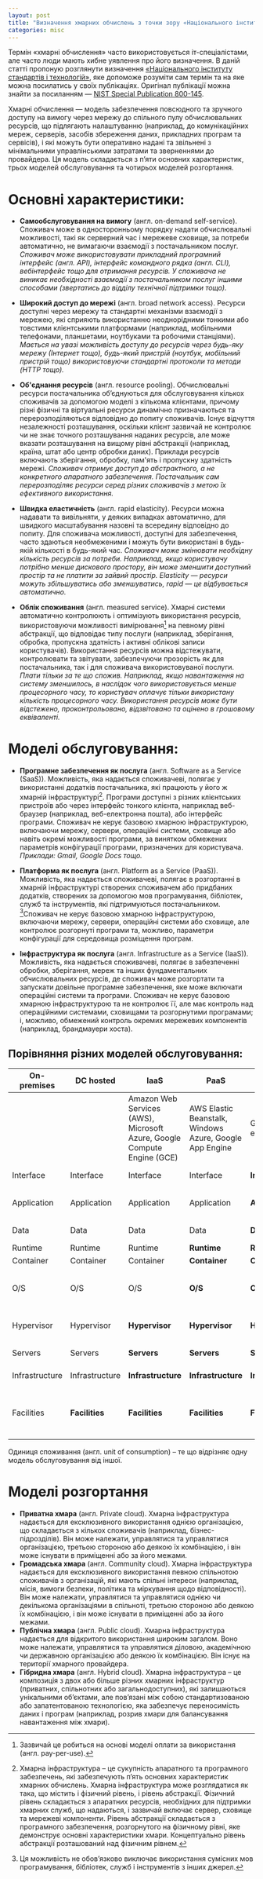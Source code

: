 ```yaml
---
layout: post
title: "Визначення хмарних обчислень з точки зору «Національного інституту стандартів і технологій» США"
categories: misc
---
```


Термін «хмарні обчислення» часто використовується іт-спеціалістами, але часто люди мають хибне уявлення про його визначення. В даній статті пропоную розглянути визначення [«Національного інституту стандартів і технологій»](https://uk.wikipedia.org/wiki/%D0%9D%D0%B0%D1%86%D1%96%D0%BE%D0%BD%D0%B0%D0%BB%D1%8C%D0%BD%D0%B8%D0%B9_%D1%96%D0%BD%D1%81%D1%82%D0%B8%D1%82%D1%83%D1%82_%D1%81%D1%82%D0%B0%D0%BD%D0%B4%D0%B0%D1%80%D1%82%D1%96%D0%B2_%D1%96_%D1%82%D0%B5%D1%85%D0%BD%D0%BE%D0%BB%D0%BE%D0%B3%D1%96%D1%97), яке допоможе розуміти сам термін та на яке можна посилатись у своїх публікаціях. Оригінал публікації можна знайти за посиланням — [NIST Special Publication 800-145](https://nvlpubs.nist.gov/nistpubs/Legacy/SP/nistspecialpublication800-145.pdf).

Хмарні обчислення — модель забезпечення повсюдного та зручного доступу на вимогу через мережу до спільного пулу обчислювальних ресурсів, що підлягають налаштуванню (наприклад, до комунікаційних мереж, серверів, засобів збереження даних, прикладних програм та сервісів), і які можуть бути оперативно надані та звільнені з мінімальними управлінськими затратами та зверненнями до провайдера. Ця модель складається з п’яти основних характеристик, трьох моделей обслуговування та чотирьох моделей розгортання.

# Основні характеристики:

- **Самообслуговування на вимогу** (англ. on-demand self-service). Споживач може в односторонньому порядку надати обчислювальні можливості, такі як серверний час і мережеве сховище, за потреби автоматично, не вимагаючи взаємодії з постачальником послуг. *Споживач може використовувати прикладний програмний інтерфейс (англ. API), інтерфейс командного рядка (англ. CLI), вебінтерфейс тощо для отримання ресурсів. У споживача не виникає необхідності взаємодії з постачальником послуг іншими способами (звертатись до відділу технічної підтримки тощо).*

- **Широкий доступ до мережі** (англ. broad network access). Ресурси доступні через мережу та стандартні механізми взаємодії з мережею, які сприяють використанню неоднорідними тонкими або товстими клієнтськими платформами (наприклад, мобільними телефонами, планшетами, ноутбуками та робочими станціями). *Мається на увазі можливість доступу до ресурсів через будь-яку мережу (Інтернет тощо), будь-який пристрій (ноутбук, мобільний пристрій тощо) використовуючи стандартні протоколи та методи (HTTP тощо).*

- **Об'єднання ресурсів** (англ. resource pooling). Обчислювальні ресурси постачальника об’єднуються для обслуговування кількох споживачів за допомогою моделі з кількома клієнтами, причому різні фізичні та віртуальні ресурси динамічно призначаються та перерозподіляються відповідно до попиту споживачів. Існує відчуття незалежності розташування, оскільки клієнт зазвичай не контролює чи не знає точного розташування наданих ресурсів, але може вказати розташування на вищому рівні абстракції (наприклад, країна, штат або центр обробки даних). Приклади ресурсів включають зберігання, обробку, пам'ять і пропускну здатність мережі. *Споживач отримує доступ до абстрактного, а не конкретного апаратного забезпечення. Постачальник сам перерозподіляє ресурси серед різних споживачів з метою їх ефективного використання.*

- **Швидка еластичність** (англ. rapid elasticity). Ресурси можна надавати та вивільняти, у деяких випадках автоматично, для швидкого масштабування назовні та всередину відповідно до попиту. Для споживача можливості, доступні для забезпечення, часто здаються необмеженими і можуть бути використані в будь-якій кількості в будь-який час. *Споживач може змінювати необхідну кількість ресурсів за потреби. Наприклад, якщо користувачу потрібно менше дискового простору, він може зменшити доступний простір та не платити за зайвий простір. Elasticity — ресурси можуть збільшуватись або зменшуватись, rapid — це відбувається автоматично.*

- **Облік споживання** (англ. measured service). Хмарні системи автоматично контролюють і оптимізують використання ресурсів, використовуючи можливості вимірювання[^1] на певному рівні абстракції, що відповідає типу послуги (наприклад, зберігання, обробка, пропускна здатність і активні облікові записи користувачів). Використання ресурсів можна відстежувати, контролювати та звітувати, забезпечуючи прозорість як для постачальника, так і для споживача використовуваної послуги. *Плати тільки за те що спожив. Наприклад, якщо навантаження на систему зменшилось, в наслідок чого використовується менше процесорного часу, то користувач оплачує тільки використану кількість процесорного часу. Використання ресурсів може бути відстежено, проконтрольовано, відзвітовано та оцінено в грошовому еквіваленті.*

# Моделі обслуговування:

- **Програмне забезпечення як послуга** (англ. Software as a Service (SaaS)). Можливість, яка надається споживачеві, полягає у використанні додатків постачальника, які працюють у його ж хмарній інфраструктурі[^2]. Програми доступні з різних клієнтських пристроїв або через інтерфейс тонкого клієнта, наприклад веб-браузер (наприклад, веб-електронна пошта), або інтерфейс програми. Споживач не керує базовою хмарною інфраструктурою, включаючи мережу, сервери, операційні системи, сховище або навіть окремі можливості програми, за винятком обмежених параметрів конфігурації програми, призначених для користувача. *Приклади: Gmail, Google Docs тощо.*

- **Платформа як послуга** (англ. Platform as a Service (PaaS)). Можливість, яка надається споживачеві, полягає в розгортанні в хмарній інфраструктурі створених споживачем або придбаних додатків, створених за допомогою мов програмування, бібліотек, служб та інструментів, які підтримуються постачальником. [^3]Споживач не керує базовою хмарною інфраструктурою, включаючи мережу, сервери, операційні системи або сховище, але контролює розгорнуті програми та, можливо, параметри конфігурації для середовища розміщення програм. 

- **Інфраструктура як послуга** (англ. Infrastructure as a Service (IaaS)). Можливість, яка надається споживачеві, полягає в забезпеченні обробки, зберігання, мереж та інших фундаментальних обчислювальних ресурсів, де споживач може розгортати та запускати довільне програмне забезпечення, яке може включати операційні системи та програми. Споживач не керує базовою хмарною інфраструктурою та не контролює її, але має контроль над операційними системами, сховищами та розгорнутими програмами; і, можливо, обмежений контроль окремих мережевих компонентів (наприклад, брандмауери хоста). 

## Порівняння різних моделей обслуговування:
| On-premises    | DC hosted      | IaaS                                                                      | PaaS                                                      | SaaS               | Example                                    |
|----------------|----------------|---------------------------------------------------------------------------|-----------------------------------------------------------|--------------------|--------------------------------------------|
|                |                | Amazon Web Services (AWS),  Microsoft Azure,  Google Compute Engine (GCE) | AWS Elastic Beanstalk,  Windows Azure,  Google App Engine | Gmail, Slack etc.  |                                            |
| Interface      | Interface      | Interface                                                                 | Interface                                                 | **Interface**      | Web, API etc.                              |
| Application    | Application    | Application                                                               | Application                                               | **Application**    | Customer`s applications, Gmail etc.        |
| Data           | Data           | Data                                                                      | Data                                                      | **Data**           | Customer`s data                            |
| Runtime        | Runtime        | Runtime                                                                   | **Runtime**                                               | **Runtime**        | JRE etc.                                   |
| Container      | Container      | Container                                                                 | **Container**                                             | **Container**      | Docker etc.                                |
| O/S            | O/S            | O/S                                                                       | **O/S**                                                   | **O/S**            | Linux, Windows, Mac OS X etc               |
| Hypervisor     | Hypervisor     | **Hypervisor**                                                            | **Hypervisor**                                            | **Hypervisor**     | VMware, Hyper-V etc.                       |
| Servers        | Servers        | **Servers**                                                               | **Servers**                                               | **Servers**        | Physical servers                           |
| Infrastructure | Infrastructure | **Infrastructure**                                                        | **Infrastructure**                                        | **Infrastructure** | Storage, network etc.                      |
| Facilities     | **Facilities** | **Facilities**                                                            | **Facilities**                                            | **Facilities**     | Building with power, air conditioning etc. |

Одиниця споживання (англ. unit of consumption) – те що відрізняє одну модель обслуговування від іншої.

# Моделі розгортання

- **Приватна хмара** (англ. Private cloud). Хмарна інфраструктура надається для ексклюзивного використання однією організацією, що складається з кількох споживачів (наприклад, бізнес-підрозділів). Він може належати, управлятися та управлятися організацією, третьою стороною або деякою їх комбінацією, і він може існувати в приміщенні або за його межами.
- **Громадська хмара** (англ. Community cloud). Хмарна інфраструктура надається для ексклюзивного використання певною спільнотою споживачів з організацій, які мають спільні інтереси (наприклад, місія, вимоги безпеки, політика та міркування щодо відповідності). Він може належати, управлятися та управлятися однією чи декількома організаціями в спільноті, третьою стороною або деякою їх комбінацією, і він може існувати в приміщенні або за його межами.
- **Публічна хмара** (англ. Public cloud). Хмарна інфраструктура надається для відкритого використання широким загалом. Воно може належати, управлятися та управлятися діловою, академічною чи державною організацією або деякою їх комбінацією. Він існує на території хмарного провайдера.
- **Гібридна хмара** (англ. Hybrid cloud). Хмарна інфраструктура – це композиція з двох або більше різних хмарних інфраструктур (приватних, спільнотних або загальнодоступних), які залишаються унікальними об’єктами, але пов’язані між собою стандартизованою або запатентованою технологією, яка забезпечує переносимість даних і програм (наприклад, розрив хмари для балансування навантаження між хмари).

[^1]: Зазвичай це робиться на основі моделі оплати за використання (англ. pay-per-use).

[^2]: Хмарна інфраструктура – це сукупність апаратного та програмного забезпечень, які забезпечують п’ять основних характеристик хмарних обчислень. Хмарна інфраструктура може розглядатися як така, що містить і фізичний рівень, і рівень абстракції. Фізичний рівень складається з апаратних ресурсів, необхідних для підтримки хмарних служб, що надаються, і зазвичай включає сервер, сховище та мережеві компоненти. Рівень абстракції складається з програмного забезпечення, розгорнутого на фізичному рівні, яке демонструє основні характеристики хмари. Концептуально рівень абстракції розташований над фізичним рівнем.

[^3]: Ця можливість не обов’язково виключає використання сумісних мов програмування, бібліотек, служб і інструментів з інших джерел.
